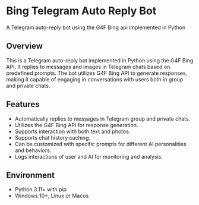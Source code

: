 # Bing Telegram Auto Reply Bot
A Telegram auto-reply bot using the G4F Bing api implemented in Python

## Overview

This is a Telegram auto-reply bot implemented in Python using the G4F Bing API. It replies to messages and images in Telegram chats
based on predefined prompts. The bot utilizes G4F Bing API to generate responses, making it capable of engaging in
conversations with users both in group and private chats.

## Features

- Automatically replies to messages in Telegram group and private chats.
- Utilizes the G4F Bing API for response generation.
- Supports interaction with both text and photos.
- Supports chat history caching.
- Can be customized with specific prompts for different AI personalities and behaviors.
- Logs interactions of user and AI for monitoring and analysis.

## Environment

- Python 3.11+ with pip
- Windows 10+, Linux or Macos
